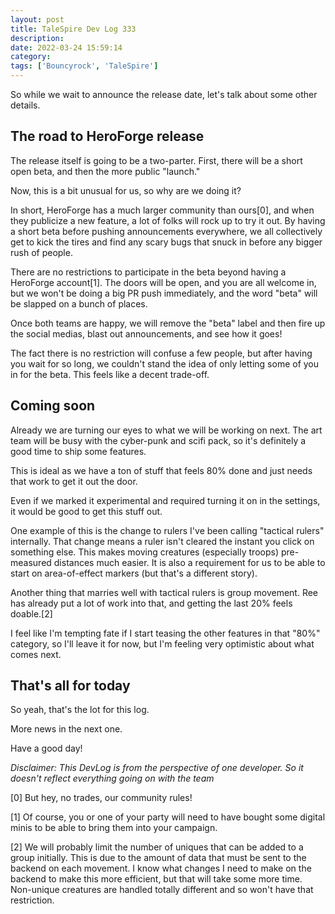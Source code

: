 ```yaml
---
layout: post
title: TaleSpire Dev Log 333
description:
date: 2022-03-24 15:59:14
category:
tags: ['Bouncyrock', 'TaleSpire']
---
```


So while we wait to announce the release date, let's talk about some other details.

## The road to HeroForge release

The release itself is going to be a two-parter. First, there will be a short open beta, and then the more public "launch."

Now, this is a bit unusual for us, so why are we doing it?

In short, HeroForge has a much larger community than ours[0], and when they publicize a new feature, a lot of folks will rock up to try it out. By having a short beta before pushing announcements everywhere, we all collectively get to kick the tires and find any scary bugs that snuck in before any bigger rush of people.

There are no restrictions to participate in the beta beyond having a HeroForge account[1]. The doors will be open, and you are all welcome in, but we won't be doing a big PR push immediately, and the word "beta" will be slapped on a bunch of places.

Once both teams are happy, we will remove the "beta" label and then fire up the social medias, blast out announcements, and see how it goes!

The fact there is no restriction will confuse a few people, but after having you wait for so long, we couldn't stand the idea of only letting some of you in for the beta. This feels like a decent trade-off.

## Coming soon

Already we are turning our eyes to what we will be working on next. The art team will be busy with the cyber-punk and scifi pack, so it's definitely a good time to ship some features.

This is ideal as we have a ton of stuff that feels 80% done and just needs that work to get it out the door.

Even if we marked it experimental and required turning it on in the settings, it would be good to get this stuff out.

One example of this is the change to rulers I've been calling "tactical rulers" internally. That change means a ruler isn't cleared the instant you click on something else. This makes moving creatures (especially troops) pre-measured distances much easier. It is also a requirement for us to be able to start on area-of-effect markers (but that's a different story).

Another thing that marries well with tactical rulers is group movement. Ree has already put a lot of work into that, and getting the last 20% feels doable.[2]

I feel like I'm tempting fate if I start teasing the other features in that "80%" category, so I'll leave it for now, but I'm feeling very optimistic about what comes next.

## That's all for today

So yeah, that's the lot for this log.

More news in the next one.

Have a good day!



*Disclaimer: This DevLog is from the perspective of one developer. So it doesn't reflect everything going on with the team*

[0] But hey, no trades, our community rules!

[1] Of course, you or one of your party will need to have bought some digital minis to be able to bring them into your campaign.

[2] We will probably limit the number of uniques that can be added to a group initially. This is due to the amount of data that must be sent to the backend on each movement. I know what changes I need to make on the backend to make this more efficient, but that will take some more time.
Non-unique creatures are handled totally different and so won't have that restriction.

